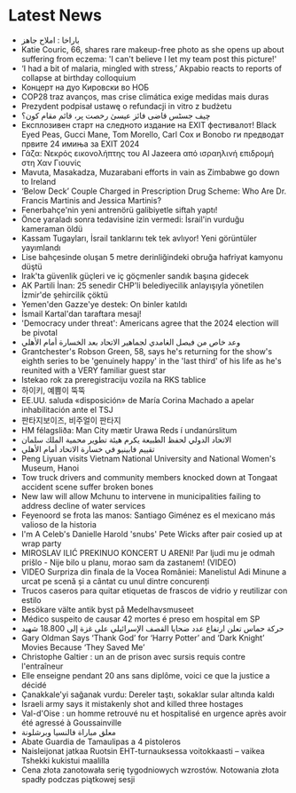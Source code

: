 # Latest News
-  باراخا : املاح جاهز
-  Katie Couric, 66, shares rare makeup-free photo as she opens up about suffering from eczema: 'I can't believe I let my team post this picture!'
-  ‘I had a bit of malaria, mingled with stress,’ Akpabio reacts to reports of collapse at birthday colloquium
-  Концерт на дуо Кировски во НОБ
-  COP28 traz avanços, mas crise climática exige medidas mais duras
-  Prezydent podpisał ustawę o refundacji in vitro z budżetu
-  چیف جسٹس قاضی فائز عیسیٰ رخصت پر، قائم مقام کون؟
-  Експлозивен старт на следното издание на EXIT фестивалот! Black Eyed Peas, Gucci Mane, Tom Morello, Carl Cox и Bonobo ги предводат првите 24 имиња за EXIT 2024
-  Γάζα: Νεκρός εικονολήπτης του Al Jazeera από ισραηλινή επιδρομή στη Χαν Γιουνίς
-  Mavuta, Masakadza, Muzarabani efforts in vain as Zimbabwe go down to Ireland
-  ‘Below Deck’ Couple Charged in Prescription Drug Scheme: Who Are Dr. Francis Martinis and Jessica Martinis?
-  Fenerbahçe'nin yeni antrenörü galibiyetle siftah yaptı!
-  Önce yaraladı sonra tedavisine izin vermedi: İsrail'in vurduğu kameraman öldü
-  Kassam Tugayları, İsrail tanklarını tek tek avlıyor! Yeni görüntüler yayımlandı
-  Lise bahçesinde oluşan 5 metre derinliğindeki obruğa hafriyat kamyonu düştü
-  Irak'ta güvenlik güçleri ve iç göçmenler sandık başına gidecek
-  AK Partili İnan: 25 senedir CHP'li belediyecilik anlayışıyla yönetilen İzmir'de şehircilik çöktü
-  Yemen'den Gazze'ye destek: On binler katıldı
-  İsmail Kartal'dan taraftara mesaj!
-  'Democracy under threat': Americans agree that the 2024 election will be pivotal
-  وعد خاص من فيصل الغامدي لجماهير الاتحاد بعد الخسارة أمام الأهلي
-  Grantchester's Robson Green, 58, says he's returning for the show's eighth series to be 'genuinely happy' in the 'last third' of his life as he's reunited with a VERY familiar guest star
-  Istekao rok za preregistraciju vozila na RKS tablice
-  하이키, 예쁨이 뚝뚝
-  EE.UU. saluda «disposición» de María Corina Machado a apelar inhabilitación ante el TSJ
-  판타지보이즈, 비주얼이 판타지
-  HM félagsliða: Man City mætir Urawa Reds í undanúrslitum
-  الاتحاد الدولي لحفظ الطبيعة يكرم هيئة تطوير محمية الملك سلمان
-  تقييم فابينيو في خسارة الاتحاد أمام الأهلي
-  Peng Liyuan visits Vietnam National University and National Women's Museum, Hanoi
-  Tow truck drivers and community members knocked down at Tongaat accident scene suffer broken bones
-  New law will allow Mchunu to intervene in municipalities failing to address decline of water services
-  Feyenoord se frota las manos: Santiago Giménez es el mexicano más valioso de la historia
-  I'm A Celeb's Danielle Harold 'snubs' Pete Wicks after pair cosied up at wrap party
-  MIROSLAV ILIĆ PREKINUO KONCERT U ARENI! Par ljudi mu je odmah prišlo - Nije bilo u planu, morao sam da zastanem! (VIDEO)
-  VIDEO Surpriza din finala de la Vocea României: Manelistul Adi Minune a urcat pe scenă și a cântat cu unul dintre concurenți
-  Trucos caseros para quitar etiquetas de frascos de vidrio y reutilizar con estilo
-  Besökare välte antik byst på Medelhavsmuseet
-  Médico suspeito de causar 42 mortes é preso em hospital em SP
-  حركة حماس تعلن ارتفاع عدد ضحايا القصف الإسرائيلي على غزة إلى 18.800 شهيد
-  Gary Oldman Says ‘Thank God’ for ‘Harry Potter’ and ‘Dark Knight’ Movies Because ‘They Saved Me’
-  Christophe Galtier : un an de prison avec sursis requis contre l'entraîneur
-  Elle enseigne pendant 20 ans sans diplôme, voici ce que la justice a décidé
-  Çanakkale'yi sağanak vurdu: Dereler taştı, sokaklar sular altında kaldı
-  Israeli army says it mistakenly shot and killed three hostages
-  Val-d'Oise : un homme retrouvé nu et hospitalisé en urgence après avoir été agressé à Goussainville
-  معلق مباراة فالنسيا وبرشلونة
-  Abate Guardia de Tamaulipas a 4 pistoleros
-  Naisleijonat jatkaa Ruotsin EHT-turnauksessa voitokkaasti – vaikea Tshekki kukistui maalilla
-  Cena złota zanotowała serię tygodniowych wzrostów. Notowania złota spadły podczas piątkowej sesji
